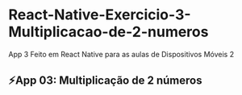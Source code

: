 # React-Native-Exercicio-3-Multiplicacao-de-2-numeros
 App 3 Feito em React Native para as aulas de Dispositivos Móveis 2
 ## ⚡️App 03: Multiplicação de 2 números
